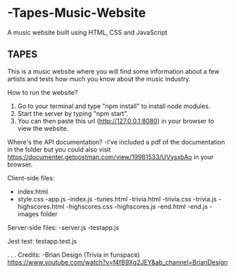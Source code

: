 # -Tapes-Music-Website
A music website built using HTML, CSS and JavaScript

TAPES
------
This is a music website where you will find some information about a few artists and tests how much you know about the music industry.


How to run the website?
1. Go to your terminal and type "npm install" to install node modules.
2. Start the server by typing "npm start".
3. You can then paste this url (http://127.0.0.1:8080) in your browser to view the website.

Where's the API documentation?
-I've included a pdf of the documentation in the folder but you could also visit https://documenter.getpostman.com/view/19981533/UVysxbAo in your browser.

Client-side files:
-  index.html
-  style.css
-app.js
-index.js
-tunes.html
-trivia.html
-trivia.css
-trivia.js
-highscores.html
-highscores.css
-highscores.js
-end.html
-end.js
-images folder

Server-side files:
-server.js
-testapp.js

Jest test: testapp.test.js

.
.
.
Credits:
-Brian Design (Trivia in funspace)
https://www.youtube.com/watch?v=f4fB9Xg2JEY&ab_channel=BrianDesign
